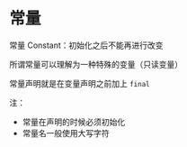 # 常量

常量 Constant：初始化之后不能再进行改变

所谓常量可以理解为一种特殊的变量（只读变量）

常量声明就是在变量声明之前加上 `final`

注：
- 常量在声明的时候必须初始化
- 常量名一般使用大写字符

